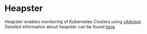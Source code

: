 # Heapster

Heapster enables monitoring of Kubernetes Clusters using [cAdvisor](https://github.com/google/cadvisor). Detailed information about heapster can be found [here](https://github.com/GoogleCloudPlatform/heapster).